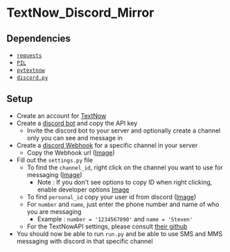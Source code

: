 # TextNow_Discord_Mirror

## Dependencies

* [`requests`](https://github.com/psf/requests)
* [`PIL`](https://github.com/python-pillow/Pillow)
* [`pytextnow`](https://github.com/leogomezz4t/PyTextNow_API)
* [`discord.py`](https://github.com/Rapptz/discord.py)

## Setup

* Create an account for [TextNow](https://www.textnow.com/)
* Create a [discord bot](https://discord.com/developers/applications) and copy the API key
  * Invite the discord bot to your server and optionally create a channel only you can see and message in
* Create a [discord Webhook](https://discord.com/developers/docs/resources/webhook) for a specific channel in your server
  * Copy the Webhook url ([Image](https://user-images.githubusercontent.com/99856216/189783284-3c545ff8-c4d5-4e0d-a564-f936ab4b89c4.png))
* Fill out the `settings.py` file
  * To find the `channel_id`, right click on the channel you want to use for messaging ([Image](https://user-images.githubusercontent.com/99856216/189784416-02e6fa44-29a8-4628-b0db-dfc00d1c0453.png))
    * Note : If you don't see options to copy ID when right clicking, enable developer options [Image](https://user-images.githubusercontent.com/99856216/189804552-06a837f3-e147-494f-858f-b7c4f0347ebc.png)
  * To find `personal_id` copy your user id from discord ([Image](https://user-images.githubusercontent.com/99856216/189785842-e09faff8-f3ea-4866-85a9-5a554d4a8498.png))
  * For `number` and `name`, just enter the phone number and name of who you are messaging
    * Example : `number = '1234567890'` and `name = 'Steven'`
  * For the TextNowAPI settings, please consult [their github](https://github.com/leogomezz4t/PyTextNow_API#how-to-get-the-cookie)
* You should now be able to run `run.py` and be able to use SMS and MMS messaging with discord in that specific channel
